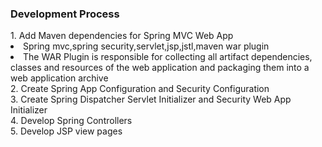 <h3>Development Process</h3>
1. Add Maven dependencies for Spring MVC Web App
	<li>Spring mvc,spring security,servlet,jsp,jstl,maven war plugin</li>
	<li>The WAR Plugin is responsible for collecting all artifact dependencies, 
	classes and resources of the web application and packaging them into a web 
	application archive</li>
2. Create Spring App Configuration and Security Configuration<br>
3. Create Spring Dispatcher Servlet Initializer and Security Web App Initializer<br>
4. Develop Spring Controllers<br>
5. Develop JSP view pages<br></br>

